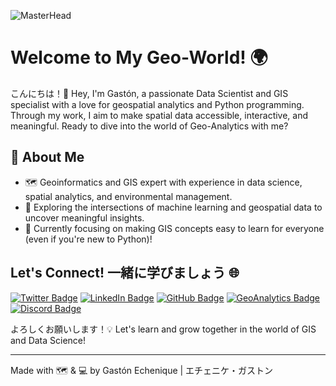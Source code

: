 ![MasterHead](https://64.media.tumblr.com/61d4fea89f86eb4cb5a7e616d9cd4832/tumblr_owi25v6uAo1r4gsiio1_1280.gif)

# Welcome to My Geo-World! 🌍

こんにちは！👋 Hey, I'm Gastón, a passionate Data Scientist and GIS specialist with a love for geospatial analytics and Python programming. Through my work, I aim to make spatial data accessible, interactive, and meaningful. Ready to dive into the world of Geo-Analytics with me?

## 🚀 About Me
- 🗺️ Geoinformatics and GIS expert with experience in data science, spatial analytics, and environmental management.
- 🌌 Exploring the intersections of machine learning and geospatial data to uncover meaningful insights.
- 🌱 Currently focusing on making GIS concepts easy to learn for everyone (even if you're new to Python)!

## Let's Connect! 一緒に学びましょう 🌐

[![Twitter Badge](https://img.shields.io/badge/-@GastonEchenique-1DA1F2?style=flat&logo=twitter&logoColor=white&link=https://x.com/GastonEchenique)](https://x.com/GastonEchenique)
[![LinkedIn Badge](https://img.shields.io/badge/-Gastón_Echenique-0A66C2?style=flat&logo=Linkedin&logoColor=white&link=https://www.linkedin.com/in/gaston-echenique/)](https://www.linkedin.com/in/gaston-echenique/)
[![GitHub Badge](https://img.shields.io/badge/-oechenique-333?style=flat&logo=github&logoColor=white&link=https://github.com/oechenique)](https://github.com/oechenique)
[![GeoAnalytics Badge](https://img.shields.io/badge/-GeoAnalytics_Site-2ecc71?style=flat&logo=google-earth&logoColor=white&link=https://oechenique.github.io/geoanalytics/)](https://oechenique.github.io/geoanalytics/)
[![Discord Badge](https://img.shields.io/badge/-Gastón|ガストン-5865F2?style=flat&logo=discord&logoColor=white&link=https://discord.com/users/gastonechenique)](https://discord.com/users/gastonechenique)

よろしくお願いします！💡 Let's learn and grow together in the world of GIS and Data Science!

---

Made with 🗺️ & 💻 by Gastón Echenique | エチェニケ・ガストン
